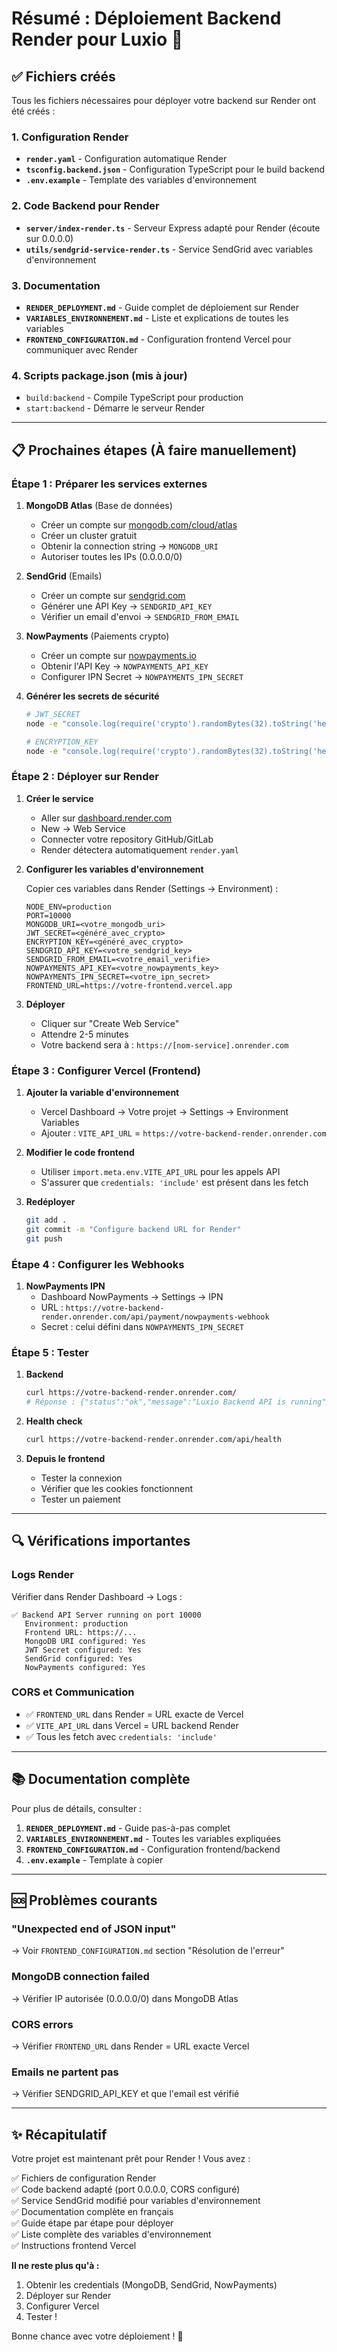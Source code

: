 # Résumé : Déploiement Backend Render pour Luxio 🚀

## ✅ Fichiers créés

Tous les fichiers nécessaires pour déployer votre backend sur Render ont été créés :

### 1. Configuration Render
- **`render.yaml`** - Configuration automatique Render
- **`tsconfig.backend.json`** - Configuration TypeScript pour le build backend
- **`.env.example`** - Template des variables d'environnement

### 2. Code Backend pour Render
- **`server/index-render.ts`** - Serveur Express adapté pour Render (écoute sur 0.0.0.0)
- **`utils/sendgrid-service-render.ts`** - Service SendGrid avec variables d'environnement

### 3. Documentation
- **`RENDER_DEPLOYMENT.md`** - Guide complet de déploiement sur Render
- **`VARIABLES_ENVIRONNEMENT.md`** - Liste et explications de toutes les variables
- **`FRONTEND_CONFIGURATION.md`** - Configuration frontend Vercel pour communiquer avec Render

### 4. Scripts package.json (mis à jour)
- `build:backend` - Compile TypeScript pour production
- `start:backend` - Démarre le serveur Render

---

## 📋 Prochaines étapes (À faire manuellement)

### Étape 1 : Préparer les services externes

1. **MongoDB Atlas** (Base de données)
   - Créer un compte sur [mongodb.com/cloud/atlas](https://www.mongodb.com/cloud/atlas)
   - Créer un cluster gratuit
   - Obtenir la connection string → `MONGODB_URI`
   - Autoriser toutes les IPs (0.0.0.0/0)

2. **SendGrid** (Emails)
   - Créer un compte sur [sendgrid.com](https://sendgrid.com)
   - Générer une API Key → `SENDGRID_API_KEY`
   - Vérifier un email d'envoi → `SENDGRID_FROM_EMAIL`

3. **NowPayments** (Paiements crypto)
   - Créer un compte sur [nowpayments.io](https://nowpayments.io)
   - Obtenir l'API Key → `NOWPAYMENTS_API_KEY`
   - Configurer IPN Secret → `NOWPAYMENTS_IPN_SECRET`

4. **Générer les secrets de sécurité**
   ```bash
   # JWT_SECRET
   node -e "console.log(require('crypto').randomBytes(32).toString('hex'))"
   
   # ENCRYPTION_KEY
   node -e "console.log(require('crypto').randomBytes(32).toString('hex'))"
   ```

### Étape 2 : Déployer sur Render

1. **Créer le service**
   - Aller sur [dashboard.render.com](https://dashboard.render.com)
   - New → Web Service
   - Connecter votre repository GitHub/GitLab
   - Render détectera automatiquement `render.yaml`

2. **Configurer les variables d'environnement**
   
   Copier ces variables dans Render (Settings → Environment) :
   
   ```env
   NODE_ENV=production
   PORT=10000
   MONGODB_URI=<votre_mongodb_uri>
   JWT_SECRET=<généré_avec_crypto>
   ENCRYPTION_KEY=<généré_avec_crypto>
   SENDGRID_API_KEY=<votre_sendgrid_key>
   SENDGRID_FROM_EMAIL=<votre_email_verifie>
   NOWPAYMENTS_API_KEY=<votre_nowpayments_key>
   NOWPAYMENTS_IPN_SECRET=<votre_ipn_secret>
   FRONTEND_URL=https://votre-frontend.vercel.app
   ```

3. **Déployer**
   - Cliquer sur "Create Web Service"
   - Attendre 2-5 minutes
   - Votre backend sera à : `https://[nom-service].onrender.com`

### Étape 3 : Configurer Vercel (Frontend)

1. **Ajouter la variable d'environnement**
   - Vercel Dashboard → Votre projet → Settings → Environment Variables
   - Ajouter : `VITE_API_URL` = `https://votre-backend-render.onrender.com`

2. **Modifier le code frontend**
   - Utiliser `import.meta.env.VITE_API_URL` pour les appels API
   - S'assurer que `credentials: 'include'` est présent dans les fetch

3. **Redéployer**
   ```bash
   git add .
   git commit -m "Configure backend URL for Render"
   git push
   ```

### Étape 4 : Configurer les Webhooks

1. **NowPayments IPN**
   - Dashboard NowPayments → Settings → IPN
   - URL : `https://votre-backend-render.onrender.com/api/payment/nowpayments-webhook`
   - Secret : celui défini dans `NOWPAYMENTS_IPN_SECRET`

### Étape 5 : Tester

1. **Backend**
   ```bash
   curl https://votre-backend-render.onrender.com/
   # Réponse : {"status":"ok","message":"Luxio Backend API is running"}
   ```

2. **Health check**
   ```bash
   curl https://votre-backend-render.onrender.com/api/health
   ```

3. **Depuis le frontend**
   - Tester la connexion
   - Vérifier que les cookies fonctionnent
   - Tester un paiement

---

## 🔍 Vérifications importantes

### Logs Render
Vérifier dans Render Dashboard → Logs :
```
✅ Backend API Server running on port 10000
   Environment: production
   Frontend URL: https://...
   MongoDB URI configured: Yes
   JWT Secret configured: Yes
   SendGrid configured: Yes
   NowPayments configured: Yes
```

### CORS et Communication
- ✅ `FRONTEND_URL` dans Render = URL exacte de Vercel
- ✅ `VITE_API_URL` dans Vercel = URL backend Render
- ✅ Tous les fetch avec `credentials: 'include'`

---

## 📚 Documentation complète

Pour plus de détails, consulter :

1. **`RENDER_DEPLOYMENT.md`** - Guide pas-à-pas complet
2. **`VARIABLES_ENVIRONNEMENT.md`** - Toutes les variables expliquées
3. **`FRONTEND_CONFIGURATION.md`** - Configuration frontend/backend
4. **`.env.example`** - Template à copier

---

## 🆘 Problèmes courants

### "Unexpected end of JSON input"
→ Voir `FRONTEND_CONFIGURATION.md` section "Résolution de l'erreur"

### MongoDB connection failed
→ Vérifier IP autorisée (0.0.0.0/0) dans MongoDB Atlas

### CORS errors
→ Vérifier `FRONTEND_URL` dans Render = URL exacte Vercel

### Emails ne partent pas
→ Vérifier SENDGRID_API_KEY et que l'email est vérifié

---

## ✨ Récapitulatif

Votre projet est maintenant prêt pour Render ! Vous avez :

✅ Fichiers de configuration Render  
✅ Code backend adapté (port 0.0.0.0, CORS configuré)  
✅ Service SendGrid modifié pour variables d'environnement  
✅ Documentation complète en français  
✅ Guide étape par étape pour déployer  
✅ Liste complète des variables d'environnement  
✅ Instructions frontend Vercel  

**Il ne reste plus qu'à :**
1. Obtenir les credentials (MongoDB, SendGrid, NowPayments)
2. Déployer sur Render
3. Configurer Vercel
4. Tester !

Bonne chance avec votre déploiement ! 🚀
